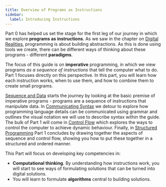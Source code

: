 ```yaml
---
title: Overview of Programs as Instructions
sidebar:
  label: Introducing Instructions
---
```


Part 0 has helped us set the stage for the first leg of our journey in which we explore **programs as instructions**. As we saw in the chapter on [Digital Realities](../part-0-getting-started/1-digital-realities/0-overview.md), programming is about building abstractions. As this is done using tools we create, there can be different ways of thinking about these programs - different **paradigms**.

The focus of this guide is on **imperative** programming, in which we view programs *as a sequence of instructions* that tell the computer what to do. Part 1 focuses directly on this perspective. In this part, you will learn how each instruction works, when to use them, and how to combine them to create small programs.

[Sequence and Data](./1-sequence-and-data/0-overview.md) starts the journey by looking at the basic premise of imperative programs - programs are a sequence of instructions that manipulate data. In [Communicating Syntax](./2-communicating-syntax/0-overview.md) we detour to explore how programming language details can be communicated using grammar and outlines the visual notation we will use to describe syntax within the guide. The bulk of Part 1 will come in [Control Flow](./3-control-flow/0-overview.md) which explores the ways to control the computer to achieve dynamic behaviour. Finally, in [Structured Programming](./4-structured-programming/0-overview.md) Part 1 concludes by drawing together the aspects of sequence and control flow, showing you how to put these together in a structured and ordered manner.

This Part will focus on developing key competencies in:

- **Computational thinking**. By understanding how instructions work, you will start to see ways of formulating solutions that can be turned into digital solutions.
- You will learn to formulate **algorithms** central to building solutions.
